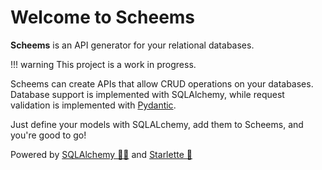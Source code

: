 # Welcome to Scheems

**Scheems** is an API generator for your relational databases.

!!! warning
    This project is a work in progress.

Scheems can create APIs that allow CRUD operations on your databases.
Database support is implemented with SQLAlchemy, while request validation is implemented with [Pydantic](https://pydantic-docs.helpmanual.io/).

Just define your models with SQLALchemy, add them to Scheems, and you're good to go!


Powered by [SQLAlchemy 🧙‍♂️](https://www.sqlalchemy.org/) and [Starlette 🌟](https://www.starlette.io/)
